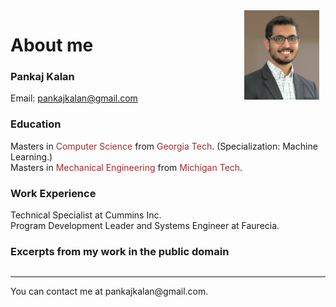 <img style="float: right; margin-right: 10px;" src="https://github.com/pkalan-gatech/pkalan-gatech.github.io/blob/main/myfirstbook/dp1.png" width="120">

# About me

### Pankaj Kalan
Email: pankajkalan@gmail.com


### Education
Masters in <font color="brown">Computer Science</font> from <font color="brown">Georgia Tech</font>. (Specialization: Machine Learning.)\
Masters in <font color="brown">Mechanical Engineering</font> from <font color="brown">Michigan Tech</font>.

### Work Experience
Technical Specialist at Cummins Inc.\
Program Development Leader and Systems Engineer at Faurecia.

### Excerpts from my work in the public domain
```{tableofcontents}
```
<hr>
You can contact me at pankajkalan@gmail.com.

<!--
Copy paste this in terminal for quick website update:
poetry run jupyter-book build myfirstbook &&  git add -A && git commit -m "publish" && git push && poetry run ghp-import -n -p -f myfirstbook/_build/html

Reference: https://medium.com/@dr.junghoonson/simplest-way-to-publish-your-jupyter-notebooks-on-the-open-web-using-jupyter-book-and-github-pages-eea144031d6f
-->